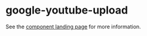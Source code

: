 google-youtube-upload
=====================

See the [component landing page](https://googlewebcomponents.github.io/google-youtube-upload) for more information.
